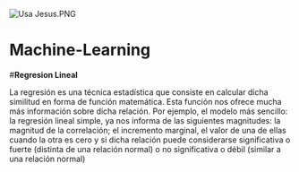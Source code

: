 ![Usa Jesus.PNG](https://github.com/jchaves1406/Personales/blob/main/wallpaperbetter%20(1).jpg)
# Machine-Learning

#**Regresion Lineal**

La regresión es una técnica estadística que consiste en calcular dicha similitud
en forma de función matemática. Esta función nos ofrece mucha más información sobre dicha relación. Por ejemplo, el modelo más sencillo: la regresión lineal simple, ya nos informa de las siguientes magnitudes: la magnitud de la correlación; el incremento marginal, el valor de una de ellas cuando la otra es cero y si dicha relación puede considerarse significativa o fuerte (distinta de una relación normal) o no significativa o débil (similar a una relación normal)





